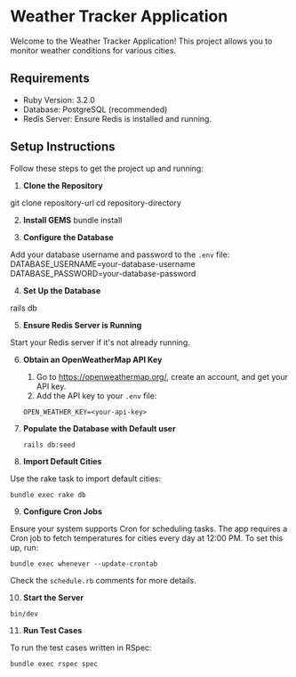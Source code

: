 # Weather Tracker Application

Welcome to the Weather Tracker Application! This project allows you to monitor weather conditions for various cities.

## Requirements

- Ruby Version: 3.2.0
- Database: PostgreSQL (recommended)
- Redis Server: Ensure Redis is installed and running.

## Setup Instructions

Follow these steps to get the project up and running:

1. **Clone the Repository**

git clone repository-url
cd repository-directory

2. **Install GEMS**
bundle install

3. **Configure the Database**

Add your database username and password to the `.env` file:
DATABASE_USERNAME=your-database-username
DATABASE_PASSWORD=your-database-password

4. **Set Up the Database**

rails db

5. **Ensure Redis Server is Running**

Start your Redis server if it's not already running.

6. **Obtain an OpenWeatherMap API Key**

   1. Go to https://openweathermap.org/, create an account, and get your API key.
   2. Add the API key to your `.env` file:

   ```
   OPEN_WEATHER_KEY=<your-api-key>
   ```

7. **Populate the Database with Default user**

   ```
   rails db:seed
   ```


8. **Import Default Cities**

Use the rake task to import default cities:
   ```
   bundle exec rake db
   ```

9. **Configure Cron Jobs**

Ensure your system supports Cron for scheduling tasks. The app requires a Cron job to fetch temperatures for cities every day at 12:00 PM. To set this up, run:

   ```
   bundle exec whenever --update-crontab
   ```

Check the `schedule.rb` comments for more details.

10. **Start the Server**

 ```
 bin/dev
 ```

11. **Run Test Cases**

 To run the test cases written in RSpec:

 ```
 bundle exec rspec spec
 ```
